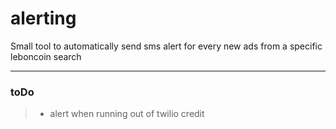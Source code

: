 # alerting
Small tool to automatically send sms alert for every new ads from a specific leboncoin search

---

### toDo
> - alert when running out of twilio credit
